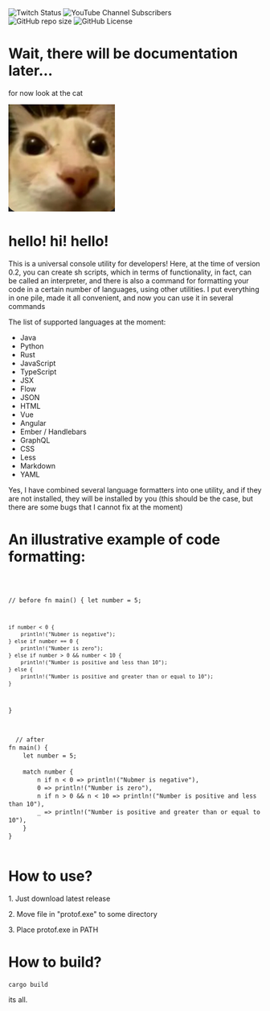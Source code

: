 <div><img alt="Twitch Status" src="https://img.shields.io/twitch/status/faynot_">
<img alt="YouTube Channel Subscribers" src="https://img.shields.io/youtube/channel/subscribers/UCAi7bnW3bOA0epKrKUA8IXw"></div>
<div><img alt="GitHub repo size" src="https://img.shields.io/github/repo-size/Faynot/protoF">
<img alt="GitHub License" src="https://img.shields.io/github/license/Faynot/protoF"></div>


<h1>Wait, there will be documentation later...</h1>

<p>for now look at the cat</p>
<img src="./balls.png"></img>

<h1>hello! hi! hello!</h1>
<p>This is a universal console utility for developers! Here, at the time of version 0.2, you can create sh scripts, which in terms of functionality, in fact, can be called an interpreter, and there is also a command for formatting your code in a certain number of languages, using other utilities. I put everything in one pile, made it all convenient, and now you can use it in several commands</p>

<p>The list of supported languages at the moment:</p>

<ul>
  <li>
    Java
  </li>
    <li>
    Python
  </li>
    <li>
    Rust
  </li>
    <li>
    JavaScript
  </li>
    <li>
    TypeScript
  </li>
    <li>
    JSX
  </li>
    <li>
    Flow
  </li>
    <li>
    JSON
  </li>
    <li>
    HTML
  </li>
    <li>
    Vue
  </li>
    <li>
    Angular
  </li>
    <li>
    Ember / Handlebars
  </li>
    <li>
    GraphQL
  </li>
    <li>
    CSS
  </li>
    <li>
    Less
  </li>
    <li>
    Markdown
  </li>
    <li>
    YAML
  </li>
</ul>

<p>Yes, I have combined several language formatters into one utility, and if they are not installed, they will be installed by you (this should be the case, but there are some bugs that I cannot fix at the moment)</p>

<h1>An illustrative example of code formatting:</h1>
<pre><code>

// before
fn main() {
let number = 5;

    if number < 0 {
        println!("Nubmer is negative");
    } else if number == 0 {
        println!("Number is zero");
    } else if number > 0 && number < 10 {
        println!("Number is positive and less than 10");
    } else {
        println!("Number is positive and greater than or equal to 10");
    }
}
</pre></code>
<pre><code>
  // after
fn main() {
    let number = 5;

    match number {
        n if n < 0 => println!("Nubmer is negative"),
        0 => println!("Number is zero"),
        n if n > 0 && n < 10 => println!("Number is positive and less than 10"),
        _ => println!("Number is positive and greater than or equal to 10"),
    }
}

</pre></code>

<h1>How to use?</h1>
<p>1. Just download latest release</p>
<p>2. Move file in "protof.exe" to some directory</p>
<p>3. Place protof.exe in PATH</p>

<h1>How to build?</h1>
<pre><code>cargo build</pre></code>
<p>its all.</p>
